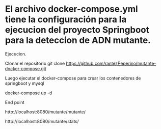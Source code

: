 # El archivo docker-compose.yml tiene la configuración para la ejecucion del proyecto Springboot para la deteccion de ADN mutante.

Ejecucion.

Clonar el repositorio
git clone https://github.com/rantezPeperino/mutante-docker-compose.git


Luego ejecutar el docker-compose para crear los contenedores de springboot y mysql

docker-compose up -d

End point

http://localhost:8080/mutante/mutante/

http://localhost:8080/mutante/stats/

